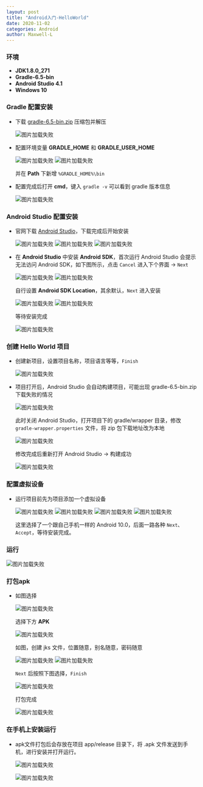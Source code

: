 ```yaml
---
layout: post
title: "Android入门-HelloWorld"
date: 2020-11-02
categories: Android
author: Maxwell-L
---
```


### **环境**
* **JDK1.8.0_271**   
* **Gradle-6.5-bin**  
* **Android Studio 4.1**  
* **Windows 10**

### **Gradle 配置安装**
* 下载 [gradle-6.5-bin.zip](https://downloads.gradle-dn.com/distributions/gradle-6.5-bin.zip) 压缩包并解压

    ![图片加载失败](https://maxwell-blog.cn/image/androidhello1.png)

* 配置环境变量 **GRADLE_HOME** 和 **GRADLE_USER_HOME**

    ![图片加载失败](https://maxwell-blog.cn/image/androidhello2.png)
    ![图片加载失败](https://maxwell-blog.cn/image/androidhello3.png)

    并在 **Path** 下新增 `%GRADLE_HOME%\bin`

* 配置完成后打开 **cmd**，键入 `gradle -v` 可以看到 gradle 版本信息

    ![图片加载失败](https://maxwell-blog.cn/image/androidhello3_2.png)

### **Android Studio 配置安装**
* 官网下载 [Android Studio](https://developer.android.google.cn/studio/)，下载完成后开始安装

    ![图片加载失败](https://maxwell-blog.cn/image/androidhello4.png)
    ![图片加载失败](https://maxwell-blog.cn/image/androidhello5.png)
    ![图片加载失败](https://maxwell-blog.cn/image/androidhello6.png)

* 在 **Android Studio** 中安装 **Android SDK**，首次运行 Android Studio 会提示无法访问 Android SDK，如下图所示，点击 `Cancel` 进入下个界面 -> `Next`

    ![图片加载失败](https://maxwell-blog.cn/image/androidhello7.png)
    ![图片加载失败](https://maxwell-blog.cn/image/androidhello8.png)
    
    自行设置 **Android SDK Location**，其余默认，`Next` 进入安装

    ![图片加载失败](https://maxwell-blog.cn/image/androidhello9.png)
    ![图片加载失败](https://maxwell-blog.cn/image/androidhello10.png)

    等待安装完成

    ![图片加载失败](https://maxwell-blog.cn/image/androidhello11.png)

### **创建 Hello World 项目**
* 创建新项目，设置项目名称，项目语言等等，`Finish`

    ![图片加载失败](https://maxwell-blog.cn/image/androidhello12.png)

* 项目打开后，Android Studio 会自动构建项目，可能出现 gradle-6.5-bin.zip 下载失败的情况

    ![图片加载失败](https://maxwell-blog.cn/image/androidhello13.png)

    此时关闭 Android Studio，打开项目下的 gradle/wrapper 目录，修改 `gradle-wrapper.properties` 文件，将 zip 包下载地址改为本地

    ![图片加载失败](https://maxwell-blog.cn/image/androidhello14.png)

    修改完成后重新打开 Android Studio -> 构建成功

    ![图片加载失败](https://maxwell-blog.cn/image/androidhello16.png)


### **配置虚拟设备**
* 运行项目前先为项目添加一个虚拟设备

    ![图片加载失败](https://maxwell-blog.cn/image/androidhello17.png)
    ![图片加载失败](https://maxwell-blog.cn/image/androidhello18.png)
    ![图片加载失败](https://maxwell-blog.cn/image/androidhello19.png)
    ![图片加载失败](https://maxwell-blog.cn/image/androidhello20.png)

    这里选择了一个跟自己手机一样的 Android 10.0，后面一路各种 `Next`、`Accept`，等待安装完成。

### **运行**

![图片加载失败](https://maxwell-blog.cn/image/androidhello21.png)

### **打包apk**

* 如图选择

    ![图片加载失败](https://maxwell-blog.cn/image/androidhello22.png)

    选择下方 **APK**

    ![图片加载失败](https://maxwell-blog.cn/image/androidhello23.png)

    如图，创建 jks 文件，位置随意，别名随意，密码随意

    ![图片加载失败](https://maxwell-blog.cn/image/androidhello24.png)
    ![图片加载失败](https://maxwell-blog.cn/image/androidhello25.png)

    `Next` 后按照下图选择，`Finish`

    ![图片加载失败](https://maxwell-blog.cn/image/androidhello26.png)

    打包完成

    ![图片加载失败](https://maxwell-blog.cn/image/androidhello27.png)


### **在手机上安装运行**
* apk文件打包后会存放在项目 app/release 目录下，将 .apk 文件发送到手机，进行安装并打开运行。

    ![图片加载失败](https://maxwell-blog.cn/image/androidhello28.png)

    ![图片加载失败](https://maxwell-blog.cn/image/androidhello29.png)
    
